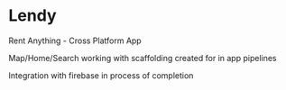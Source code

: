 # Lendy
Rent Anything - Cross Platform App



Map/Home/Search working with scaffolding created for in app pipelines 

Integration with firebase in process of completion
